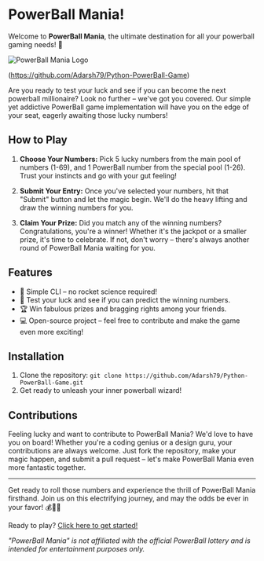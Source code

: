 # PowerBall Mania!

Welcome to **PowerBall Mania**, the ultimate destination for all your powerball gaming needs! 🎉

![PowerBall Mania Logo](https://w7.pngwing.com/pngs/350/766/png-transparent-lottery-number-powerball-ten-s-purple-text-violet-thumbnail.png)


(https://github.com/Adarsh79/Python-PowerBall-Game)

Are you ready to test your luck and see if you can become the next powerball millionaire? Look no further – we've got you covered. Our simple yet addictive PowerBall game implementation will have you on the edge of your seat, eagerly awaiting those lucky numbers!

## How to Play

1. **Choose Your Numbers:** Pick 5 lucky numbers from the main pool of numbers (1-69), and 1 PowerBall number from the special pool (1-26). Trust your instincts and go with your gut feeling!

2. **Submit Your Entry:** Once you've selected your numbers, hit that "Submit" button and let the magic begin. We'll do the heavy lifting and draw the winning numbers for you.

3. **Claim Your Prize:** Did you match any of the winning numbers? Congratulations, you're a winner! Whether it's the jackpot or a smaller prize, it's time to celebrate. If not, don't worry – there's always another round of PowerBall Mania waiting for you.

## Features

- 🌟 Simple CLI – no rocket science required!
- 🎩 Test your luck and see if you can predict the winning numbers.
- 🏆 Win fabulous prizes and bragging rights among your friends.
- 💻 Open-source project – feel free to contribute and make the game even more exciting!

## Installation

1. Clone the repository: `git clone https://github.com/Adarsh79/Python-PowerBall-Game.git`
2. Get ready to unleash your inner powerball wizard!

## Contributions

Feeling lucky and want to contribute to PowerBall Mania? We'd love to have you on board! Whether you're a coding genius or a design guru, your contributions are always welcome. Just fork the repository, make your magic happen, and submit a pull request – let's make PowerBall Mania even more fantastic together.

---

Get ready to roll those numbers and experience the thrill of PowerBall Mania firsthand. Join us on this electrifying journey, and may the odds be ever in your favor! 💰🎉🔮

Ready to play? [Click here to get started!](https://github.com/Adarsh79/Python-PowerBall-Game)

*"PowerBall Mania" is not affiliated with the official PowerBall lottery and is intended for entertainment purposes only.*
